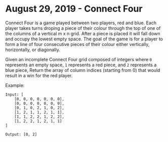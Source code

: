 # August 29, 2019 - Connect Four

Connect Four is a game played between two players, red and blue. Each player 
takes turns droping a piece of their colour through the top of one of the 
columns of a vertical m x n grid. After a piece is placed it will fall down 
and occupy the lowest empty space. The goal of the game is for a player to 
form a line of four consecutive pieces of their colour either vertically, 
horizontally, or diagonally.

Given an incomplete Connect Four grid composed of integers where `0` represents 
an empty space, `1` represents a red piece, and `2` represents a blue piece, 
Return the array of column indices (starting from 0) that would result in a win 
for the red player.


Example:
```
Input: [
    [0, 0, 0, 0, 0, 0, 0],
    [0, 0, 0, 0, 0, 0, 0],
    [0, 1, 0, 2, 1, 0, 2],
    [1, 2, 1, 1, 2, 1, 1],
    [1, 1, 2, 2, 1, 2, 2],
    [1, 2, 2, 1, 2, 1, 1]
]

Output: [0, 2]
```